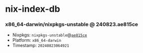 # nix-index-db
### x86_64-darwin/nixpkgs-unstable @ 240823.ae815ce
- Nixpkgs: `nixpkgs-unstable`@[`ae815ce`](https://github.com/NixOS/nixpkgs/commit/ae815cee91b417be55d43781eb4b73ae1ecc396c)
- Platform: `x86_64-darwin`
- Timestamp: `20240823064921`
